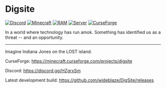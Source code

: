 # Digsite
[![Discord](https://img.shields.io/discord/351089390036058112.svg)](https://discord.gg/HZgrxSm)
[![Minecraft](https://img.shields.io/badge/Minecraft%20Version-1.12.2-red.svg)](https://minecraft.curseforge.com/projects/digsite)
[![RAM](https://img.shields.io/badge/Minimum%20RAM-4GB-red.svg)](https://minecraft.curseforge.com/projects/digsite)
[![Server](https://img.shields.io/badge/Server%20File-Not%20Yet-red.svg)](https://minecraft.curseforge.com/projects/digsite)
[![CurseForge](http://cf.way2muchnoise.eu/full_320550_downloads.svg)](https://minecraft.curseforge.com/projects/digsite)



In a world where technology has run amok. Something has identified us as a threat -- and an opportunity.

---

Imagine Indiana Jones on the LOST island.

CurseForge: https://minecraft.curseforge.com/projects/digsite

Discord: https://discord.gg/HZgrxSm

Latest development build: https://github.com/wideblaze/DigSite/releases